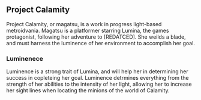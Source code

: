## Project Calamity

Project Calamity, or magatsu, is a work in progress light-based metroidvania. Magatsu is a platformer starring Lumina, the games protagonist, following her adventure to [REDATCED]. She weilds a blade, and must harness the luminence of her environment to accomplish her goal. 

### Luminenece

Luminence is a strong trait of Lumina, and will help her in determining her success in copleteing her goal. Luminence detrmines everything from the strength of her abilities to the intensity of her light, allowing her to increase her sight lines when locating the minions of the world of Calamity.
